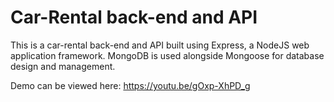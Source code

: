# Car-Rental back-end and API

This is a car-rental back-end and API built using Express, a NodeJS web application framework. MongoDB is used alongside Mongoose for database design and management. 

Demo can be viewed here: https://youtu.be/gOxp-XhPD_g
